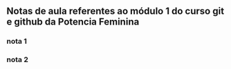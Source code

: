 ## Notas de aula referentes ao módulo 1 do curso git e github da Potencia Feminina

### nota 1

### nota 2
